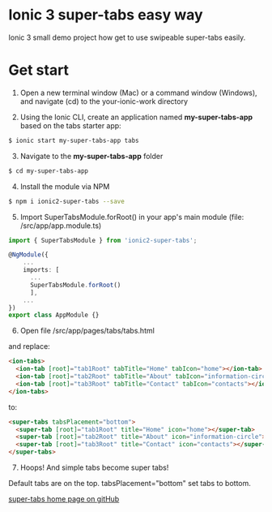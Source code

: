# Ionic 3 super-tabs easy way

Ionic 3 small demo project how get to use swipeable super-tabs easily.


# Get start

1. Open a new terminal window (Mac) or a command window (Windows), and navigate (cd) to the your-ionic-work directory

2. Using the Ionic CLI, create an application named **my-super-tabs-app** based on the tabs starter app:
```bash
$ ionic start my-super-tabs-app tabs
```

3. Navigate to the **my-super-tabs-app** folder 
```bash
$ cd my-super-tabs-app 
```

4. Install the module via NPM
```bash
$ npm i ionic2-super-tabs --save
```

5. Import SuperTabsModule.forRoot() in your app's main module (file: /src/app/app.module.ts)
```ts
import { SuperTabsModule } from 'ionic2-super-tabs';

@NgModule({
    ...
    imports: [
      ...
      SuperTabsModule.forRoot()
      ],
    ...
})
export class AppModule {}
```

6. Open file /src/app/pages/tabs/tabs.html 

and replace:

```html
<ion-tabs>
  <ion-tab [root]="tab1Root" tabTitle="Home" tabIcon="home"></ion-tab>
  <ion-tab [root]="tab2Root" tabTitle="About" tabIcon="information-circle"></ion-tab>
  <ion-tab [root]="tab3Root" tabTitle="Contact" tabIcon="contacts"></ion-tab>
</ion-tabs>
```

to:

```html
<super-tabs tabsPlacement="bottom">
  <super-tab [root]="tab1Root" title="Home" icon="home"></super-tab>
  <super-tab [root]="tab2Root" title="About" icon="information-circle"></super-tab>
  <super-tab [root]="tab3Root" title="Contact" icon="contacts"></super-tab>
</super-tabs>
```

7. Hoops! And simple tabs become super tabs! 

Default tabs are on the top. tabsPlacement="bottom" set tabs to bottom.

[super-tabs home page on gitHub](https://github.com/zyra/ionic2-super-tabs)
